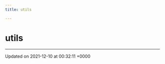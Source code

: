 ```yaml
---
title: utils

---
```


# utils








-------------------------------

Updated on 2021-12-10 at 00:32:11 +0000